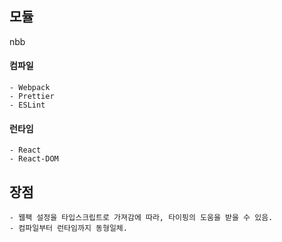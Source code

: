 ## 모듈

nbb

#### 컴파일

    - Webpack
    - Prettier
    - ESLint

#### 런타임

    - React
    - React-DOM

## 장점

    - 웹팩 설정을 타입스크립트로 가져감에 따라, 타이핑의 도움을 받을 수 있음.
    - 컴파일부터 런타임까지 동형일체.
